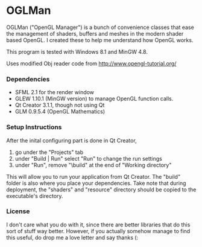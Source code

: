OGLMan
======

OGLMan ("OpenGL Manager") is a bunch of convenience classes that ease the management of shaders, buffers and meshes in the modern shader based OpenGL. I created these to help me understand how OpenGL works. 

This program is tested with Windows 8.1 and MinGW 4.8.

Uses modified Obj reader code from http://www.opengl-tutorial.org/

### Dependencies
- SFML 2.1 for the render window 
- GLEW 1.10.1 (MinGW version) to manage OpenGL function calls.
- Qt Creator 3.1.1, though not using Qt
- GLM 0.9.5.4 (OpenGL Mathematics)

### Setup Instructions
After the inital configuring part is done in Qt Creator, 

1. go under the "Projects" tab
2. under "Build | Run" select "Run" to change the run settings
3. under "Run", remove "\build" at the end of "Working directory" 

This will allow you to run your application from Qt Creator. The "build" folder is also where you place your dependencies. Take note that during deployment, the "shaders" and "resource" directory should be copied to the executable's directory.

### License
I don't care what you do with it, since there are better libraries that do this sort of stuff way better. However, if you actually somehow manage to find this useful, do drop me a love letter and say thanks (:

